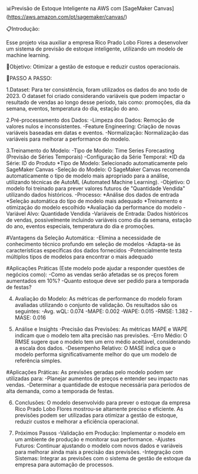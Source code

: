 📊Previsão de Estoque Inteligente na AWS com [SageMaker Canvas] (https://aws.amazon.com/pt/sagemaker/canvas/)

📋Introdução:

Esse projeto visa auxiliar a empresa Rico Prado Lobo Flores a desenvolver um sistema de previsão de estoque inteligente, utilizando um modelo de machine learning.

🎯Objetivo:
Otimizar a gestão de estoque e reduzir custos operacionais.

🚀PASSO A PASSO:

1.Dataset:
Para ter consistência, foram utilizados os dados do ano todo de 2023. O dataset foi criado considerando variáveis que podem impactar o resultado de vendas ao longo desse período, tais como: promoções, dia da semana, eventos, temperatura do dia, estação do ano.

2.Pré-processamento dos Dados:
-Limpeza dos Dados: Remoção de valores nulos e inconsistentes.
-Feature Engineering: Criação de novas variáveis baseadas em datas e eventos.
-Normalização: Normalização das variáveis para melhorar a performance do modelo.

3.Treinamento do Modelo:
-Tipo de Modelo: Time Series Forecasting (Previsão de Séries Temporais)
-Configuração da Série Temporal:
*ID da Série: ID do Produto
*Tipo de Modelo: Selecionado automaticamente pelo SageMaker Canvas
-Seleção do Modelo: O SageMaker Canvas recomenda automaticamente o tipo de modelo mais apropriado para a análise, utilizando técnicas de AutoML (Automated Machine Learning).
-Objetivo: O modelo foi treinado para prever valores futuros de "Quantidade Vendida" utilizando dados históricos.
-Processo:
*Análise dos dados de entrada
*Seleção automática do tipo de modelo mais adequado
*Treinamento e otimização do modelo escolhido
*Avaliação da performance do modelo
-Variável Alvo: Quantidade Vendida
-Variáveis de Entrada: Dados históricos de vendas, possivelmente incluindo variáveis como dia da semana, estação do ano, eventos especiais, temperatura do dia e promoções.

#Vantagens da Seleção Automática:
-Elimina a necessidade de conhecimento técnico profundo em seleção de modelos
-Adapta-se às características específicas dos dados fornecidos
-Potencialmente testa múltiplos tipos de modelos para encontrar o mais adequado

#Aplicações Práticas (Este modelo pode ajudar a responder questões de negócios como):
-Como as vendas serão afetadas se os preços forem aumentados em 10%?
-Quanto estoque deve ser pedido para a temporada de festas?

4. Avaliação do Modelo:
As métricas de performance do modelo foram avaliadas utilizando o conjunto de validação. Os resultados são os seguintes:
-Avg. wQL: 0.074
-MAPE: 0.002
-WAPE: 0.015
-RMSE: 1.382
-MASE: 0.016

6. Análise e Insights
-Precisão das Previsões: As métricas MAPE e WAPE indicam que o modelo tem alta precisão nas previsões.
-Erro Médio: O RMSE sugere que o modelo tem um erro médio aceitável, considerando a escala dos dados.
-Desempenho Relativo: O MASE indica que o modelo performa significativamente melhor do que um modelo de referência simples.

#Aplicações Práticas: As previsões geradas pelo modelo podem ser utilizadas para:
-Planejar aumentos de preços e entender seu impacto nas vendas.
-Determinar a quantidade de estoque necessária para períodos de alta demanda, como a temporada de festas.

6. Conclusões:
O modelo desenvolvido para prever o estoque da empresa Rico Prado Lobo Flores mostrou-se altamente preciso e eficiente. As previsões podem ser utilizadas para otimizar a gestão de estoque, reduzir custos e melhorar a eficiência operacional.

7. Próximos Passos
-Validação em Produção: Implementar o modelo em um ambiente de produção e monitorar sua performance.
-Ajustes Futuros: Continuar ajustando o modelo com novos dados e variáveis para melhorar ainda mais a precisão das previsões.
-Integração com Sistemas: Integrar as previsões com o sistema de gestão de estoque da empresa para automação de processos.
